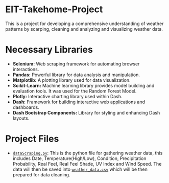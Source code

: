 # EIT-Takehome-Project
This is a project for developing a comprehensive understanding of weather patterns by scarping, cleaning and analyzing and visualizing weather data.

# Necessary Libraries
- **Selenium:** Web scraping framework for automating browser interactions.
- **Pandas:** Powerful library for data analysis and manipulation.
- **Matplotlib:** A plotting library used for data visualization. 
- **Scikit-Learn:** Machine learning library provides model building and evaluation tools. It was used for the Random Forest Model.
- **Plotly:** Interactive charting library used within Dash.
- **Dash:** Framework for building interactive web applications and dashboards.
- **Dash Bootstrap Components:** Library for styling and enhancing Dash layouts.

# Project Files
- [`dataScraping.py`](dataScraping.py): This is the python file for gathering weather data, this includes Date, Temperature(High/Low), Condition, Precipitation Probability, Real Feel, Real Feel Shade, UV Index and Wind Speed. The data will then be saved into [`weather_data.csv`](weather_data.csv) which will be then prepared for data cleaning.

